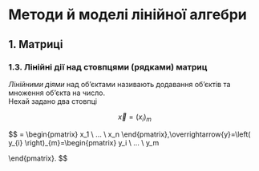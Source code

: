 # Методи й моделі лінійної алгебри
## 1. Матриці 
### 1.3. Лінійні дії над стовпцями (рядками) матриц
*Лінійними діями* над об’єктами називають додавання об’єктів та множення
об’єкта на число.  
Нехай задано два стовпці 

$$
\overrightarrow{x} = \left( x_{i}  \right)_{m}
$$

$$ 
 = \begin{pmatrix}
x_1 \\
... \\
x_n
\end{pmatrix},\overrightarrow{y}=\left( y_{i} \right)_{m}=\begin{pmatrix}
y_i \\
... \\
y_m

\end{pmatrix}. 
$$ 




